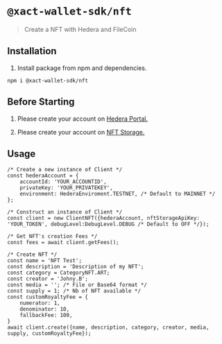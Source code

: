 # `@xact-wallet-sdk/nft`

> Create a NFT with Hedera and FileCoin

## Installation

1. Install package from npm and dependencies.

`npm i @xact-wallet-sdk/nft`

## Before Starting

1. Please create your account on [Hedera Portal.](https://portal.hedera.com/register)

2. Please create your account on [NFT Storage.](https://nft.storage/login/)

## Usage

```
/* Create a new instance of Client */
const hederaAccount = {
    accountId: 'YOUR_ACCOUNTID',
    privateKey: 'YOUR_PRIVATEKEY',
    environment: HederaEnviroment.TESTNET, /* Default to MAINNET */
};
    
/* Construct an instance of Client */
const client = new ClientNFT({hederaAccount, nftStorageApiKey: 'YOUR_TOKEN', debugLevel:DebugLevel.DEBUG /* Default to OFF */});

/* Get NFT's creation Fees */
const fees = await client.getFees();

/* Create NFT */
const name = 'NFT Test';
const description = 'Description of my NFT';
const category = CategoryNFT.ART;
const creator = 'Johny.B';
const media = ''; /* File or Base64 format */
const supply = 1; /* Nb of NFT available */
const customRoyaltyFee = {
    numerator: 1,
    denominator: 10,
    fallbackFee: 100,
}
await client.create({name, description, category, creator, media, supply, customRoyaltyFee});
```
